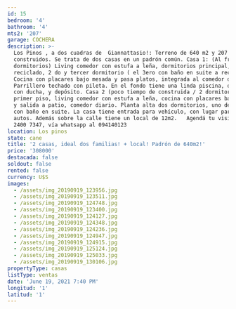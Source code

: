 ```yaml
---
id: 15
bedroom: '4'
bathroom: '4'
mts2: '207'
garage: COCHERA
description: >-
  Los Pinos , a dos cuadras de  Giannattasio!: Terreno de 640 m2 y 207 m2
  construidos. Se trata de dos casas en un padrón común. Casa 1: (Al frente / 3
  dormitorios) Living comedor con estufa a leña, dormitorios principal, baño
  reciclado, 2 do y tercer dormitorio ( el 3ero con baño en suite a reciclar).
  Cocina con placares bajo mesada y pasa platos, integrada al comedor diario.
  Parrillero techado con pileta. En el fondo tiene una linda piscina, otro baño
  con ducha, y depósito. Casa 2 (poco tiempo de construida / 2 dormitorios): En
  primer piso, living comedor con estufa a leña, cocina con placares bajo mesada
  y salida a patio, comedor diario. Planta alta dos dormitorios, uno de ellos
  con baño en suite. La casa tiene entrada para vehículo, con lugar para 3
  autos. Además sobre la calle tiene un local de 12m2.   Agendá tu visita al
  2400 7347, vía whatsapp al 094140123
location: Los pinos
state: cane
title: '2 casas, ideal dos familias! + local! Padrón de 640m2!'
price: '308000'
destacada: false
soldout: false
rented: false
currency: U$S
images:
  - /assets/img_20190919_123956.jpg
  - /assets/img_20190919_123511.jpg
  - /assets/img_20190919_124748.jpg
  - /assets/img_20190919_123400.jpg
  - /assets/img_20190919_124127.jpg
  - /assets/img_20190919_124348.jpg
  - /assets/img_20190919_124236.jpg
  - /assets/img_20190919_124947.jpg
  - /assets/img_20190919_124915.jpg
  - /assets/img_20190919_125124.jpg
  - /assets/img_20190919_125033.jpg
  - /assets/img_20190919_130106.jpg
propertyType: casas
listType: ventas
date: 'June 19, 2021 7:40 PM'
longitud: '1'
latitud: '1'
---
```


